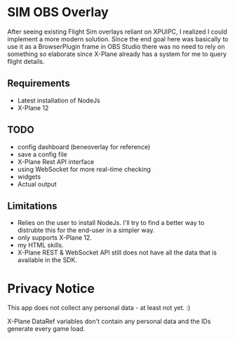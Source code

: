 # SIM OBS Overlay

After seeing existing Flight Sim overlays reliant on XPUIPC, I realized I could implement a more modern solution. Since the end goal here was basically to use it as a BrowserPlugin frame in OBS Studio there was no need to rely on something so elaborate since X-Plane already has a system for me to query flight details.

## Requirements

- Latest installation of NodeJs
- X-Plane 12

## TODO

- config dashboard (beneoverlay for reference)
- save a config file
- X-Plane Rest API interface
- using WebSocket for more real-time checking
- widgets
- Actual output

## Limitations

- Relies on the user to install NodeJs. I'll try to find a better way to distrubte this for the end-user in a simpler way.
- only supports X-Plane 12.
- my HTML skills.
- X-Plane REST & WebSocket API still does not have all the data that is available in the SDK.

# Privacy Notice

This app does not collect any personal data - at least not yet. :)

X-Plane DataRef variables don't contain any personal data and the IDs generate every game load.
